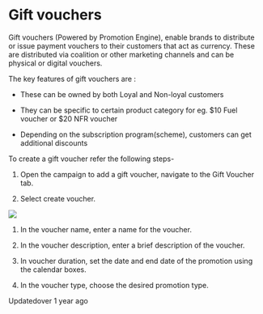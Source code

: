 # Gift vouchers

Gift vouchers (Powered by Promotion Engine), enable brands to distribute or issue payment vouchers to their customers that act as currency. These are distributed via coalition or other marketing channels and can be physical or digital vouchers.

The key features of gift vouchers are :

- These can be owned by both Loyal and Non-loyal customers

- They can be specific to certain product category for eg. $10 Fuel voucher or $20 NFR voucher

- Depending on the subscription program(scheme), customers can get additional discounts

To create a gift voucher refer the following steps-

1. Open the campaign to add a gift voucher, navigate to the Gift Voucher tab.

2. Select create voucher.

![](https://files.readme.io/417e5a2-image14.png)

1. In the voucher name, enter a name for the voucher.

2. In the voucher description, enter a brief description of the voucher.

3. In voucher duration, set the date and end date of the promotion using the calendar boxes.

4. In the voucher type, choose the desired promotion type.

Updatedover 1 year ago